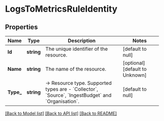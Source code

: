 # LogsToMetricsRuleIdentity

## Properties
Name | Type | Description | Notes
------------ | ------------- | ------------- | -------------
**Id** | **string** | The unique identifier of the resource. | [default to null]
**Name** | **string** | The name of the resource. | [optional] [default to Unknown]
**Type_** | **string** | -&gt; Resource type. Supported types are - &#x60;Collector&#x60;, &#x60;Source&#x60;, &#x60;IngestBudget&#x60; and &#x60;Organisation&#x60;. | [default to null]

[[Back to Model list]](../README.md#documentation-for-models) [[Back to API list]](../README.md#documentation-for-api-endpoints) [[Back to README]](../README.md)

